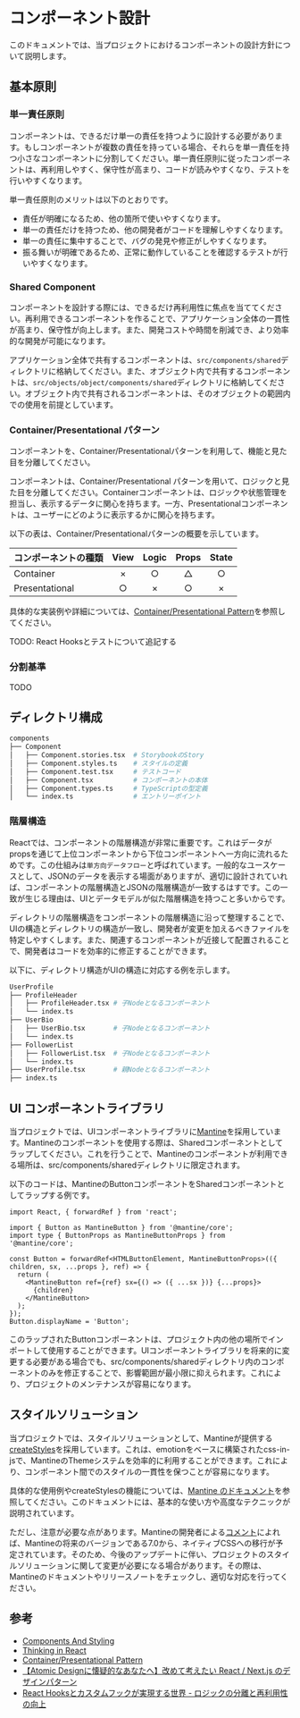 # コンポーネント設計

このドキュメントでは、当プロジェクトにおけるコンポーネントの設計方針について説明します。

## 基本原則

### 単一責任原則

コンポーネントは、できるだけ単一の責任を持つように設計する必要があります。もしコンポーネントが複数の責任を持っている場合、それらを単一責任を持つ小さなコンポーネントに分割してください。単一責任原則に従ったコンポーネントは、再利用しやすく、保守性が高まり、コードが読みやすくなり、テストを行いやすくなります。

単一責任原則のメリットは以下のとおりです。

- 責任が明確になるため、他の箇所で使いやすくなります。
- 単一の責任だけを持つため、他の開発者がコードを理解しやすくなります。
- 単一の責任に集中することで、バグの発見や修正がしやすくなります。
- 振る舞いが明確であるため、正常に動作していることを確認するテストが行いやすくなります。

### Shared Component

コンポーネントを設計する際には、できるだけ再利用性に焦点を当ててください。再利用できるコンポーネントを作ることで、アプリケーション全体の一貫性が高まり、保守性が向上します。また、開発コストや時間を削減でき、より効率的な開発が可能になります。

アプリケーション全体で共有するコンポーネントは、`src/components/shared`ディレクトリに格納してください。また、オブジェクト内で共有するコンポーネントは、`src/objects/object/components/shared`ディレクトリに格納してください。オブジェクト内で共有されるコンポーネントは、そのオブジェクトの範囲内での使用を前提としています。

### Container/Presentational パターン

コンポーネントを、Container/Presentationalパターンを利用して、機能と見た目を分離してください。

コンポーネントは、Container/Presentational パターンを用いて、ロジックと見た目を分離してください。Containerコンポーネントは、ロジックや状態管理を担当し、表示するデータに関心を持ちます。一方、Presentationalコンポーネントは、ユーザーにどのように表示するかに関心を持ちます。

以下の表は、Container/Presentationalパターンの概要を示しています。

| コンポーネントの種類 | View  | Logic | Props | State |
| :------------------- | :---: | :---: | :---: | :---: |
| Container            |   ×   |   ○   |   △   |   ○   |
| Presentational       |   ○   |   ×   |   ○   |   ×   |

具体的な実装例や詳細については、[Container/Presentational Pattern](https://javascriptpatterns.vercel.app/patterns/react-patterns/conpres)を参照してください。

TODO: React Hooksとテストについて追記する

### 分割基準

TODO

## ディレクトリ構成

``` bash
components
├── Component
│   ├── Component.stories.tsx  # StorybookのStory
│   ├── Component.styles.ts    # スタイルの定義
│   ├── Component.test.tsx     # テストコード
│   ├── Component.tsx          # コンポーネントの本体
│   ├── Component.types.ts     # TypeScriptの型定義
│   └── index.ts               # エントリーポイント
```

### 階層構造

Reactでは、コンポーネントの階層構造が非常に重要です。これはデータがpropsを通じて上位コンポーネントから下位コンポーネントへ一方向に流れるためです。この仕組みは`単方向データフロー`と呼ばれています。一般的なユースケースとして、JSONのデータを表示する場面がありますが、適切に設計されていれば、コンポーネントの階層構造とJSONの階層構造が一致するはすです。この一致が生じる理由は、UIとデータモデルが似た階層構造を持つこと多いからです。

ディレクトリの階層構造をコンポーネントの階層構造に沿って整理することで、UIの構造とディレクトリの構造が一致し、開発者が変更を加えるべきファイルを特定しやすくします。また、関連するコンポーネントが近接して配置されることで、開発者はコードを効率的に修正することができます。

以下に、ディレクトリ構造がUIの構造に対応する例を示します。

``` bash
UserProfile
├── ProfileHeader
│   ├── ProfileHeader.tsx # 子Nodeとなるコンポーネント
│   └── index.ts 
├── UserBio
│   ├── UserBio.tsx       # 子Nodeとなるコンポーネント
│   └── index.ts
├── FollowerList
│   ├── FollowerList.tsx  # 子Nodeとなるコンポーネント
│   └── index.ts      
├── UserProfile.tsx       # 親Nodeとなるコンポーネント
├── index.ts    
```

## UI コンポーネントライブラリ

当プロジェクトでは、UIコンポーネントライブラリに[Mantine](https://mantine.dev/)を採用しています。Mantineのコンポーネントを使用する際は、Sharedコンポーネントとしてラップしてください。これを行うことで、Mantineのコンポーネントが利用できる場所は、src/components/sharedディレクトリに限定されます。

以下のコードは、MantineのButtonコンポーネントをSharedコンポーネントとしてラップする例です。

``` tsx filename="src/components/shared/Button.tsx"
import React, { forwardRef } from 'react';

import { Button as MantineButton } from '@mantine/core';
import type { ButtonProps as MantineButtonProps } from '@mantine/core';

const Button = forwardRef<HTMLButtonElement, MantineButtonProps>(({ children, sx, ...props }, ref) => {
  return (
    <MantineButton ref={ref} sx={() => ({ ...sx })} {...props}>
      {children}
    </MantineButton>
  );
});
Button.displayName = 'Button';
```

このラップされたButtonコンポーネントは、プロジェクト内の他の場所でインポートして使用することができます。UIコンポーネントライブラリを将来的に変更する必要がある場合でも、src/components/sharedディレクトリ内のコンポーネントのみを修正することで、影響範囲が最小限に抑えられます。これにより、プロジェクトのメンテナンスが容易になります。

## スタイルソリューション

当プロジェクトでは、スタイルソリューションとして、Mantineが提供する[createStyles](https://mantine.dev/styles/create-styles/)を採用しています。これは、emotionをベースに構築されたcss-in-jsで、MantineのThemeシステムを効率的に利用することができます。これにより、コンポーネント間でのスタイルの一貫性を保つことが容易になります。

具体的な使用例やcreateStylesの機能については、[Mantine のドキュメント](https://mantine.dev/styles/create-styles/)を参照してください。このドキュメントには、基本的な使い方や高度なテクニックが説明されています。

ただし、注意が必要な点があります。Mantineの開発者による[コメント](https://github.com/mantinedev/mantine/issues/2815#issuecomment-1509758301)によれば、Mantineの将来のバージョンである7.0から、ネイティブCSSへの移行が予定されています。そのため、今後のアップデートに伴い、プロジェクトのスタイルソリューションに関して変更が必要になる場合があります。その際は、Mantineのドキュメントやリリースノートをチェックし、適切な対応を行ってください。

## 参考

- [Components And Styling](https://github.com/alan2207/bulletproof-react/blob/master/docs/components-and-styling.md)
- [Thinking in React](https://react.dev/learn/thinking-in-react)
- [Container/Presentational Pattern](https://javascriptpatterns.vercel.app/patterns/react-patterns/conpres)
- [【Atomic Designに懐疑的なあなたへ】改めて考えたい React / Next.js のデザインパターン](https://zenn.dev/mutex_inc/articles/beca85dd7fdcae)
- [React Hooksとカスタムフックが実現する世界 - ロジックの分離と再利用性の向上](https://qiita.com/sonatard/items/617f324228f75b9c802f)
